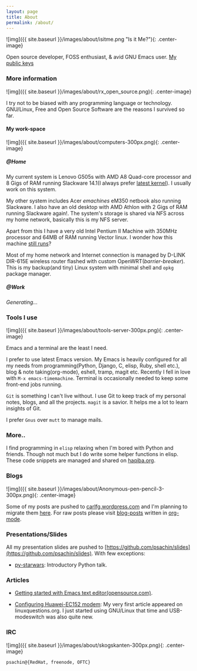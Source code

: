 ```yaml
---
layout: page
title: About
permalink: /about/
---
```


![img]({{ site.baseurl }}/images/about/isitme.png "Is it Me?"){: .center-image}

Open source developer, FOSS enthusiast, & avid GNU Emacs user. [My public keys](http://pgp.mit.edu/pks/lookup?search=psachin&op=index)

### More information

![img]({{ site.baseurl }}/images/about/rx_open_source.png){: .center-image}

I try not to be biased with any programming language or technology.
GNU/Linux, Free and Open Source Software are the reasons I survived so
far.

#### My work-space

![img]({{ site.baseurl }}/images/about/computers-300px.png){: .center-image}

##### @Home

My current system is Lenovo G505s with AMD A8 Quad-core processor and
8 Gigs of RAM running Slackware 14.1(I always prefer
[latest kernel](https://github.com/psachin/bash_scripts/blob/master/build_my_kernel.sh)).
I usually work on this system.

My other system includes Acer _emachines_ eM350 netbook also running
Slackware. I also have an old desktop with AMD Athlon with 2 Gigs of
RAM running Slackware again!. The system's storage is shared via NFS
across my home network, basically this is my NFS server.

Apart from this I have a very old Intel Pentium II Machine with 350MHz
processor and 64MB of RAM running Vector linux. I wonder how this
machine [still
runs](https://plus.google.com/+Sachinp/posts/UMCp3L6NiAn?pid=5864821069617337218&oid=113870692888444102463)?

Most of my home network and Internet connection is managed by D-LINK
DIR-615E wireless router flashed with custom
OpenWRT(_barrier-breaker_). This is my backup(and tiny) Linux system
with minimal shell and `opkg` package manager.

##### @Work

*Generating...*

### Tools I use

![img]({{ site.baseurl }}/images/about/tools-server-300px.png){: .center-image}

Emacs and a terminal are the least I need.

I prefer to use latest Emacs version. My Emacs is heavily configured
for all my needs from programming(Python, Django, C, elisp, Ruby,
shell etc.), blog & note taking(org-mode), eshell, tramp, magit etc.
Recently I fell in love with `M-x emacs-timemachine`. Terminal is
occasionally needed to keep some front-end jobs running.

`Git` is something I can't live without. I use Git to keep track of my
personal notes, blogs, and all the projects. `magit` is a savior. It
helps me a lot to learn insights of Git.

I prefer `Gnus` over `mutt` to manage mails.

### More..

I find programming in `elisp` relaxing when I'm bored with Python and
friends. Though not much but I do write some helper functions in
elisp. These code snippets are managed and shared on
[haqiba.org](http://haqiba.org).

### Blogs

![img]({{ site.baseurl }}/images/about/Anonymous-pen-pencil-3-300px.png){: .center-image}


Some of my posts are pushed to
[carlfg.wordpress.com](https://carlfg.wordpress.com/) and I'm planning
to migrate them [here](http://psachin.github.io). For raw posts please
visit [blog-posts](https://github.com/psachin/blog-posts) written in
[org-mode](http://orgmode.org/).

### Presentations/Slides

All my presentation slides are pushed to
[https://github.com/psachin/slides](https://github.com/psachin/slides).
With few exceptions:

* [py-starwars](http://psachin.github.io/py-starwars/): Introductory
  Python talk.

### Articles

* [Getting started with Emacs text
  editor(opensource.com)](https://opensource.com/life/16/2/intro-to-emacs).

* [Configuring Huawei-EC152
  modem](http://www.linuxquestions.org/linux/answers/hardware/configuring_huaweiec152_modem):
  My very first article appeared on linuxquestions.org. I just started using
  GNU/Linux that time and USB-modeswitch was also quite new.

### IRC

![img]({{ site.baseurl }}/images/about/skogskanten-300px.png){: .center-image}

  `psachin@{RedHat, freenode, OFTC}`

